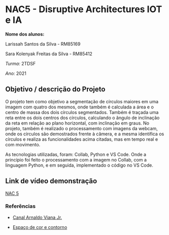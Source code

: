 # NAC5 - Disruptive Architectures IOT e IA

**Nome dos alunos:**

Larissah Santos da Silva - RM85169

Sara Kolenyak Freitas da Silva - RM85412

*Turma:* 2TDSF

*Ano:* 2021


## Objetivo / descrição do Projeto
O projeto tem como objetivo a segmentação de círculos maiores em uma imagem com quatro dos mesmos, onde também é calculada a área e o centro de massa dos dois círculos segmentados. Também é traçada uma reta entre os dois centros dos círculos, calculando o ângulo de inclinação da reta em relação ao plano horizontal, com inclinação em graus.
No projeto, também é realizado o processamento com imagens da webcam, onde os círculos são demostrados frente à câmera, e a mesma identifica os círculos e realiza as funcionalidades acima citadas, mas em tempo real e com movimento.

As tecnologias utilizadas, foram: Collab, Python e VS Code. Onde a princípio foi feito o processamento com a imagem no Collab, com a linguagem Python, e em seguida, implementado o código no VS Code.

## Link de vídeo demonstração

[NAC 5 ](https://youtu.be/7IuVLTH9UQQ)


### Referências 

* [Canal Arnaldo Viana Jr.](https://www.youtube.com/channel/UCb6MEkxngDA5E1XBs_zULgQ)

* [Espaço de cor e contorno](https://colab.research.google.com/drive/1siQQEIuJjNma0Rey3aAyf4bNMlK0O6E5)

